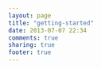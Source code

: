 ```yaml
---
layout: page
title: "getting-started"
date: 2013-07-07 22:34
comments: true
sharing: true
footer: true
---
```

